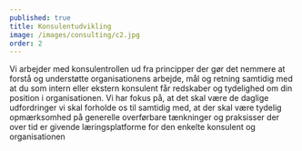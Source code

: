 ```yaml
---
published: true
title: Konsulentudvikling
image: /images/consulting/c2.jpg
order: 2
---
```


Vi arbejder med konsulentrollen ud fra principper der gør det nemmere at forstå og understøtte organisationens arbejde, mål og retning samtidig med at du som intern eller ekstern konsulent får redskaber og tydelighed om din position i organisationen. Vi har fokus på, at det skal være de daglige udfordringer vi skal forholde os til samtidig med, at der skal være tydelig opmærksomhed på generelle overførbare tænkninger og praksisser der over tid er givende læringsplatforme for den enkelte konsulent og organisationen